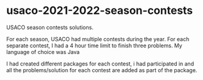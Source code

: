 # usaco-2021-2022-season-contests
USACO season contests solutions. 

For each season, USACO had multiple contests during the year. 
For each separate contest, I had a 4 hour time limit to finish three problems. 
My language of choice was Java

I had created different packages for each contest, i had participated in and all the problems/solution for each contest are 
added as part of the package.
